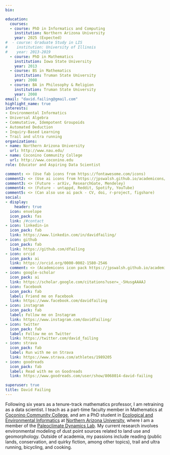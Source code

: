 ```yaml
---
bio: 

education:
  courses:
  - course: PhD in Informatics and Computing
    institution: Northern Arizona University
    year: 2025 (Expected)
#  - course: Graduate Study in LIS
#    institution: University of Illinois
#    year: 2013-2019
  - course: PhD in Mathematics
    institution: Iowa State University
    year: 2013
  - course: BS in Mathematics
    institution: Truman State University
    year: 2008
  - course: BA in Philosophy & Religion
    institution: Truman State University
    year: 2008
email: "david.failing@gmail.com"
highlight_name: true
interests:
- Environmental Informatics
- Universal Algebra
- Commutative, Idempotent Groupoids
- Automated Deduction
- Inquiry-Based Learning
- Trail and ultra running
organizations:
- name: Northern Arizona University
  url: http://www.nau.edu/
- name: Coconino Community College
  url: http://www.coconino.edu
role: Educator and Aspiring Data Scientist

comment: <> (Use fab icons from https://fontawesome.com/icons)
comment2: <> (Use ai icons from https://jpswalsh.github.io/academicons/)
comment3: <> (Future - arXiv, ResearchGate, Mendeley)
comment4: <> (Future - untappd, Reddit, Spotify, YouTube)
comment5: <> (Can also use ai pack - CV, doi, r-project, figshare)
social:
- display:
    header: true
  icon: envelope
  icon_pack: fas
  link: /#contact
- icon: linkedin-in
  icon_pack: fab
  link: https://www.linkedin.com/in/davidfailing/
- icon: github
  icon_pack: fab
  link: https://github.com/dfailing
- icon: orcid
  icon_pack: ai
  link: https://orcid.org/0000-0002-1580-2546
  comment: <> (Academicons icon pack https://jpswalsh.github.io/academicons/)
- icon: google-scholar
  icon_pack: ai
  link: https://scholar.google.com/citations?user=_-5HusgAAAAJ
- icon: facebook
  icon_pack: fab
  label: Friend me on Facebook
  link: https://www.facebook.com/davidfailing
- icon: instagram
  icon_pack: fab
  label: Follow me on Instagram
  link: https://www.instagram.com/davidfailing/
- icon: twitter
  icon_pack: fab
  label: Follow me on Twitter
  link: https://twitter.com/david_failing
- icon: strava
  icon_pack: fab
  label: Run with me on Strava
  link: https://www.strava.com/athletes/1989205
- icon: goodreads
  icon_pack: fab
  label: Read with me on Goodreads
  link: https://www.goodreads.com/user/show/8068014-david-failing

superuser: true
title: David Failing
---
```


Following six years as a tenure-track mathematics professor, I am retraining as a data scientist. I teach as a part-time faculty member in Mathematics at [Coconino Community College](https://www.coconino.edu/), and am a PhD student in [Ecological and Environmental Informatics](https://ecoinfo.nau.edu/) at [Northern Arizona University](https://www.nau.edu), where I am a member of the [Paleoclimate Dynamics Lab](https://www.cefns.nau.edu/~npm4/). My current research involves environmental modeling of dust point sources related to land use and geomorphology. Outside of academia, my passions include reading (public lands, conservation, and quirky fiction, among other topics), trail and ultra running, bicycling, and cooking.

<!--{ {< icon name="download" pack="fas" >}} Download my {{< staticref "media/demo_resume.pdf" "newtab" >}}CV{{< /staticref >}}. -->
